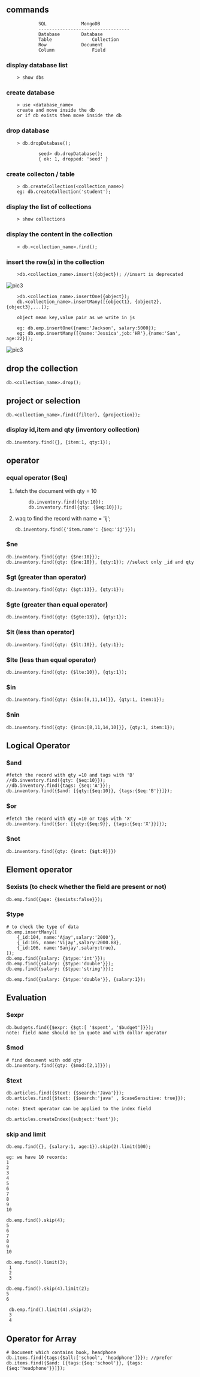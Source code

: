 ## commands 
                SQL		        MongoDB	
                ----------------------------------
                Database		Database	
                Table		        Collection	
                Row		        Document	
                Column		        Field	


### display database list
        > show dbs

### create database
        > use <database_name>
        create and move inside the db
        or if db exists then move inside the db

### drop database
        > db.dropDatabase();

                seed> db.dropDatabase();
                { ok: 1, dropped: 'seed' }

### create collecton / table
        > db.createCollection(<collection_name>)
        eg: db.createCollection('student');

### display the list of collections
        > show collections

### display the content in the collection
        > db.<collection_name>.find();

### insert the row(s) in the collection
        >db.<collection_name>.insert({object}); //insert is deprecated
![pic3](./img/11.png)

        >db.<collection_name>.insertOne({object});
        db.<collection_name>.insertMany([{object1}, {object2}, {object3},...]);

        object mean key,value pair as we write in js

        eg: db.emp.insertOne({name:'Jackson', salary:5000});
        eg: db.emp.insertMany([{name:'Jessica',job:'HR'},{name:'San', age:22}]);

![pic3](./img/12.png)


## drop the collection
    db.<collection_name>.drop();


## project or selection
    db.<collection_name>.find({filter}, {projection});

### display id,item and qty (inventory collection)
    db.inventory.find({}, {item:1, qty:1});

## operator

### equal operator ($eq)
1. fetch the document with qty = 10

            db.inventory.find({qty:10});
            db.inventory.find({qty: {$eq:10}});



2.  waq to find the record with name = 'ij';

        db.inventory.find({'item.name': {$eq:'ij'}});


### $ne
    db.inventory.find({qty: {$ne:10}});
    db.inventory.find({qty: {$ne:10}}, {qty:1}); //select only _id and qty


### $gt (greater than operator)
    db.inventory.find({qty: {$gt:13}}, {qty:1});

### $gte (greater than equal operator)
    db.inventory.find({qty: {$gte:13}}, {qty:1});

### $lt (less than operator)
    db.inventory.find({qty: {$lt:10}}, {qty:1});

### $lte (less than equal operator)
    db.inventory.find({qty: {$lte:10}}, {qty:1});

### $in
    db.inventory.find({qty: {$in:[8,11,14]}}, {qty:1, item:1});

### $nin
    db.inventory.find({qty: {$nin:[8,11,14,10]}}, {qty:1, item:1});

## Logical Operator
### $and
    #fetch the record with qty =10 and tags with 'B'
    //db.inventory.find({qty: {$eq:10}});
    //db.inventory.find({tags: {$eq:'A'}});
    db.inventory.find({$and: [{qty:{$eq:10}}, {tags:{$eq:'B'}}]});


### $or
    #fetch the record with qty =10 or tags with 'X'
    db.inventory.find({$or: [{qty:{$eq:9}}, {tags:{$eq:'X'}}]});

### $not
    db.inventory.find({qty: {$not: {$gt:9}}})


## Element operator

### $exists (to check whether the field are present or not)
    db.emp.find({age: {$exists:false}});

### $type
    # to check the type of data
    db.emp.insertMany([
        {_id:104, name:'Ajay',salary:'2000'},
        {_id:105, name:'Vijay',salary:2000.88},
        {_id:106, name:'Sanjay',salary:true},
    ]);
    db.emp.find({salary: {$type:'int'}});
    db.emp.find({salary: {$type:'double'}});
    db.emp.find({salary: {$type:'string'}});

    db.emp.find({salary: {$type:'double'}}, {salary:1});


    
## Evaluation

### $expr
    db.budgets.find({$expr: {$gt:[ '$spent', '$budget']}});
    note: field name should be in quote and with dollar operator 

### $mod
    # find document with odd qty
    db.inventory.find({qty: {$mod:[2,1]}});

### $text
    db.articles.find({$text: {$search:'Java'}});
    db.articles.find({$text: {$search:'java' , $caseSensitive: true}});

    note: $text operator can be applied to the index field

    db.articles.createIndex({subject:'text'});

### skip and limit
    db.emp.find({}, {salary:1, age:1}).skip(2).limit(100);

    eg: we have 10 records:
    1
    2
    3
    4
    5
    6
    7
    8
    9
    10

    db.emp.find().skip(4);
    5
    6
    7
    8
    9
    10

    db.emp.find().limit(3);
     1
     2
     3

    db.emp.find().skip(4).limit(2);
    5
    6

     db.emp.find().limit(4).skip(2);
     3
     4

## Operator for Array

    # Document which contains book, headphone
    db.items.find({tags:{$all:['school', 'headphone']}}); //prefer
    db.items.find({$and: [{tags:{$eq:'school'}}, {tags:{$eq:'headphone'}}]});




